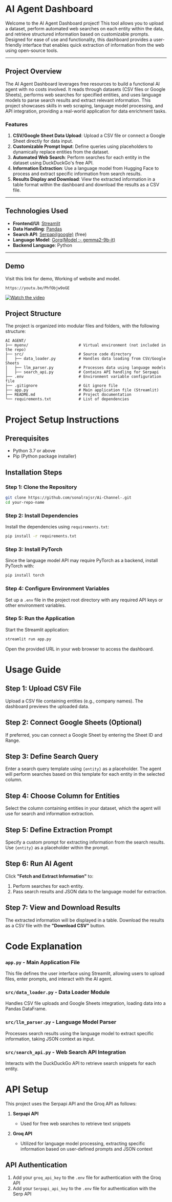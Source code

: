 # AI Agent Dashboard

Welcome to the AI Agent Dashboard project! This tool allows you to upload a dataset, perform automated web searches on each entity within the data, and retrieve structured information based on customizable prompts. Designed for ease of use and functionality, this dashboard provides a user-friendly interface that enables quick extraction of information from the web using open-source tools.

---

## Project Overview

The AI Agent Dashboard leverages free resources to build a functional AI agent with no costs involved. It reads through datasets (CSV files or Google Sheets), performs web searches for specified entities, and uses language models to parse search results and extract relevant information. This project showcases skills in web scraping, language model processing, and API integration, providing a real-world application for data enrichment tasks.

### Features
1. **CSV/Google Sheet Data Upload**: Upload a CSV file or connect a Google Sheet directly for data input.
2. **Customizable Prompt Input**: Define queries using placeholders to dynamically replace entities from the dataset.
3. **Automated Web Search**: Perform searches for each entity in the dataset using DuckDuckGo's free API.
4. **Information Extraction**: Use a language model from Hugging Face to process and extract specific information from search results.
5. **Results Display and Download**: View the extracted information in a table format within the dashboard and download the results as a CSV file.

---

## Technologies Used

- **Frontend/UI**: [Streamlit](https://streamlit.io/)
- **Data Handling**: [Pandas](https://pandas.pydata.org/)
- **Search API**: [Serpapi(google)](https://serpapi.com/) (free)
- **Language Model**: [Gorq(Model :- gemma2-9b-it)](https://groq.com/)
- **Backend Language**: Python

---

## Demo
Visit this link for demo, Working of website and model.
```
https://youtu.be/PhfObjw9oGE
```
[![Watch the video](https://img.youtube.com/vi/PhfObjw9oGE/maxresdefault.jpg)](https://www.youtube.com/watch?v=PhfObjw9oGE)



## Project Structure

The project is organized into modular files and folders, with the following structure:

```plaintext
AI AGENT/
├── myenv/                      # Virtual environment (not included in the repo)
├── src/                        # Source code directory
│   ├── data_loader.py          # Handles data loading from CSV/Google Sheets
│   ├── llm_parser.py           # Processes data using language models
│   ├── search_api.py           # Contains API handling for Serpapi
├── .env                        # Environment variable configuration file
├── .gitignore                  # Git ignore file
├── app.py                      # Main application file (Streamlit)
├── README.md                   # Project documentation
└── requirements.txt            # List of dependencies
```

# Project Setup Instructions

## Prerequisites
* Python 3.7 or above
* Pip (Python package installer)

## Installation Steps

### Step 1: Clone the Repository
```bash
git clone https://github.com/sonalrajsr/Ai-Channel-.git
cd your-repo-name
```

### Step 2: Install Dependencies
Install the dependencies using `requirements.txt`:
```bash
pip install -r requirements.txt
```

### Step 3: Install PyTorch
Since the language model API may require PyTorch as a backend, install PyTorch with:
```bash
pip install torch
```

### Step 4: Configure Environment Variables
Set up a `.env` file in the project root directory with any required API keys or other environment variables.

### Step 5: Run the Application
Start the Streamlit application:
```bash
streamlit run app.py
```
Open the provided URL in your web browser to access the dashboard.

# Usage Guide

## Step 1: Upload CSV File
Upload a CSV file containing entities (e.g., company names). The dashboard previews the uploaded data.

## Step 2: Connect Google Sheets (Optional)
If preferred, you can connect a Google Sheet by entering the Sheet ID and Range.

## Step 3: Define Search Query
Enter a search query template using `{entity}` as a placeholder. The agent will perform searches based on this template for each entity in the selected column.

## Step 4: Choose Column for Entities
Select the column containing entities in your dataset, which the agent will use for search and information extraction.

## Step 5: Define Extraction Prompt
Specify a custom prompt for extracting information from the search results. Use `{entity}` as a placeholder within the prompt.

## Step 6: Run AI Agent
Click **"Fetch and Extract Information"** to:
1. Perform searches for each entity.
2. Pass search results and JSON data to the language model for extraction.

## Step 7: View and Download Results
The extracted information will be displayed in a table. Download the results as a CSV file with the **"Download CSV"** button.

# Code Explanation

### `app.py` - Main Application File
This file defines the user interface using Streamlit, allowing users to upload files, enter prompts, and interact with the AI agent.

### `src/data_loader.py` - Data Loader Module
Handles CSV file uploads and Google Sheets integration, loading data into a Pandas DataFrame.

### `src/llm_parser.py` - Language Model Parser
Processes search results using the language model to extract specific information, taking JSON context as input.

### `src/search_api.py` - Web Search API Integration
Interacts with the DuckDuckGo API to retrieve search snippets for each entity.

# API Setup

This project uses the Serpapi API and the Groq API as follows:

1. **Serpapi API**
   - Used for free web searches to retrieve text snippets

2. **Groq API**
   - Utilized for language model processing, extracting specific information based on user-defined prompts and JSON context

## API Authentication
1. Add your `groq_api_key` to the `.env` file for authentication with the Groq API
2. Add your `Serpapi_api_key` to the `.env` file for authentication with the Serp API
